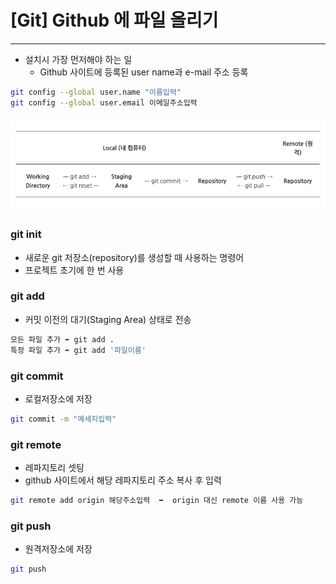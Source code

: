 # [Git] Github 에 파일 올리기

---

- 설치시 가장 먼저해야 하는 일
  - Github 사이트에 등록된 user name과 e-mail 주소 등록

```sh
git config --global user.name "이름입력"
git config --global user.email 이메일주소입력
```



![스크린샷_2022-06-15_오후_11.00.41](git-start.assets/스크린샷_2022-06-15_오후_11.00.41.png)



### git init

- 새로운 git 저장소(repository)를 생성할 때 사용하는 명령어
- 프로젝트 초기에 한 번 사용



### git add

- 커밋 이전의 대기(Staging Area) 상태로 전송

```sh
모든 파일 추가 ➡️ git add .
특정 파일 추가 ➡️ git add '파일이름'
```



### git commit

- 로컬저장소에 저장

```sh
git commit -m "메세지입력"
```



### git remote

- 레파지토리 셋팅
- github 사이트에서 해당 레파지토리 주소 복사 후 입력

```sh
git remote add origin 해당주소입력  ➡️  origin 대신 remote 이름 사용 가능
```



### git push

- 원격저장소에 저장

```sh
git push
```



